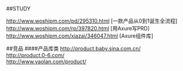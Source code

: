 ##STUDY
  
http://www.woshipm.com/pd/295310.html [一款产品从0到1诞生全流程]  
http://www.woshipm.com/rp/397820.html [用Axure写PRD]  
http://www.woshipm.com/xiazai/346047.html [Axure组件库]

##竞品
####产品库类
http://product.baby.sina.com.cn/  
http://product.0-6.com/  
http://www.yaolan.com/product/  
